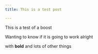 ```yaml
---
title: This is a test post

---
```

This is a test of a boost

Wanting to know if it is going to work alright

with **bold** and lots of other things
